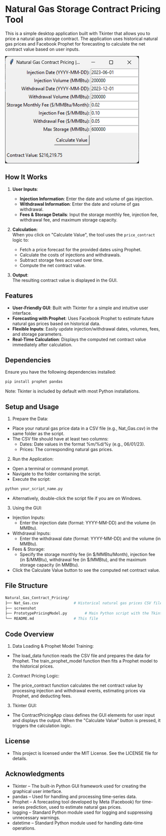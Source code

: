 # Natural Gas Storage Contract Pricing Tool

This is a simple desktop application built with Tkinter that allows you to price a natural gas storage contract. The application uses historical natural gas prices and Facebook Prophet for forecasting to calculate the net contract value based on user inputs.

![Application Screenshot](screenshot.png)

## How It Works

1. **User Inputs**:  
   - **Injection Information**: Enter the date and volume of gas injection.
   - **Withdrawal Information**: Enter the date and volume of gas withdrawal.
   - **Fees & Storage Details**: Input the storage monthly fee, injection fee, withdrawal fee, and maximum storage capacity.
   
2. **Calculation**:  
   When you click on "Calculate Value", the tool uses the `price_contract` logic to:
   - Fetch a price forecast for the provided dates using Prophet.
   - Calculate the costs of injections and withdrawals.
   - Subtract storage fees accrued over time.
   - Compute the net contract value.
   
3. **Output**:  
   The resulting contract value is displayed in the GUI.

## Features

- **User-Friendly GUI**: Built with Tkinter for a simple and intuitive user interface.
- **Forecasting with Prophet**: Uses Facebook Prophet to estimate future natural gas prices based on historical data.
- **Flexible Inputs**: Easily update injection/withdrawal dates, volumes, fees, and storage parameters.
- **Real-Time Calculation**: Displays the computed net contract value immediately after calculation.

## Dependencies

Ensure you have the following dependencies installed:

```bash
pip install prophet pandas
```
Note: Tkinter is included by default with most Python installations.

## Setup and Usage
1. Prepare the Data:
- Place your natural gas price data in a CSV file (e.g., Nat_Gas.csv) in the same folder as the script.
- The CSV file should have at least two columns:
  - Dates: Date values in the format %m/%d/%y (e.g., 06/01/23).
  - Prices: The corresponding natural gas prices.

2. Run the Application:
- Open a terminal or command prompt.
- Navigate to the folder containing the script.
- Execute the script:
```bash
python your_script_name.py
```
- Alternatively, double-click the script file if you are on Windows.

3. Using the GUI:
- Injection Inputs:
  - Enter the injection date (format: YYYY-MM-DD) and the volume (in MMBtu).
- Withdrawal Inputs:
  - Enter the withdrawal date (format: YYYY-MM-DD) and the volume (in MMBtu).
- Fees & Storage:
  - Specify the storage monthly fee (in $/MMBtu/Month), injection fee (in $/MMBtu), withdrawal fee (in $/MMBtu), and the maximum storage capacity (in MMBtu).
- Click the Calculate Value button to see the computed net contract value.

## File Structure
```bash
Natural_Gas_Contract_Pricing/
├── Nat_Gas.csv                # Historical natural gas prices CSV file
├── screenshot
├── PrototypePricingModel.py        # Main Python script with the Tkinter GUI and contract pricing logic
└── README.md                  # This file
```

## Code Overview
1. Data Loading & Prophet Model Training:
- The load_data function reads the CSV file and prepares the data for Prophet. The train_prophet_model function then fits a Prophet model to the historical prices.
2. Contract Pricing Logic:
- The price_contract function calculates the net contract value by processing injection and withdrawal events, estimating prices via Prophet, and deducting fees.
3. Tkinter GUI:
- The ContractPricingApp class defines the GUI elements for user input and displays the output. When the "Calculate Value" button is pressed, it triggers the calculation logic.

## License
- This project is licensed under the MIT License. See the LICENSE file for details.

## Acknowledgments
- Tkinter – The built-in Python GUI framework used for creating the graphical user interface.
- pandas – Used for handling and processing time-series data.
- Prophet – A forecasting tool developed by Meta (Facebook) for time-series prediction, used to estimate natural gas prices.
- logging – Standard Python module used for logging and suppressing unnecessary warnings.
- datetime – Standard Python module used for handling date-time operations.




